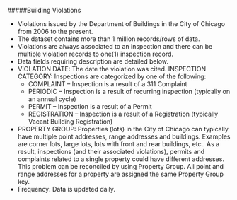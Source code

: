 #####Building Violations
  - Violations issued by the Department of Buildings in the City of Chicago from 2006 to the present. 
  - The dataset contains more than 1 million records/rows of data.
  - Violations are always associated to an inspection and there can be multiple violation records to one(1) inspection record. 
  - Data fields requiring description are detailed below. 
  - VIOLATION DATE: The date the violation was cited. 
  INSPECTION CATEGORY: Inspections are categorized by one of the following: 
    - COMPLAINT – Inspection is a result of a 311 Complaint 
    - PERIODIC – Inspection is a result of recurring inspection (typically on an annual cycle) 
    - PERMIT – Inspection is a result of a Permit 
    - REGISTRATION – Inspection is a result of a Registration (typically Vacant Building Registration) 
  - PROPERTY GROUP: Properties (lots) in the City of Chicago can typically have multiple point addresses, range addresses and buildings. 
  Examples are corner lots, large lots, lots with front and rear buildings, etc.. 
  As a result, inspections (and their associated violations), permits and complaints related to a single property could have different addresses. 
  This problem can be reconciled by using Property Group. 
  All point and range addresses for a property are assigned the same Property Group key. 
  - Frequency: Data is updated daily.
